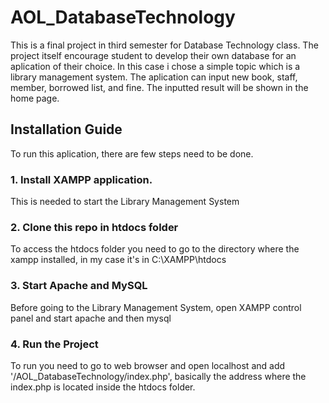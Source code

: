 # AOL_DatabaseTechnology
This is a final project in third semester for Database Technology class. The project itself encourage student to develop their own database for an aplication of their choice. In this case i chose a simple topic which is a library management system. The aplication can input new book, staff, member, borrowed list, and fine. The inputted result will be shown in the home page. 

## Installation Guide
To run this aplication, there are few steps need to be done.
### 1. Install XAMPP application.
This is needed to start the Library Management System
### 2. Clone this repo in htdocs folder
To access the htdocs folder you need to go to the directory where the xampp installed, in my case it's in C:\XAMPP\htdocs
### 3. Start Apache and MySQL
Before going to the Library Management System, open XAMPP control panel and start apache and then mysql
### 4. Run the Project
To run you need to go to web browser and open localhost and add '/AOL_DatabaseTechnology/index.php', basically the address where the index.php is located inside the htdocs folder.

